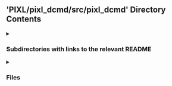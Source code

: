 ## 'PIXL/pixl_dcmd/src/pixl_dcmd' Directory Contents

<details>
<summary>
<h3> Subdirectories with links to the relevant README </h3> 

</summary>

[resources](./resources/README.md)

</details>

<details>
<summary>
<h3> Files </h3> 

</summary>

| **Code** | **User docs** |
| :--- | :--- |
| main.py | README.md |
| tagrecording.py | |
| _database.py | |
| _dicom_helpers.py | |
| _tag_schemes.py | |
| _version.py | |
| __init__.py | |

</details>

